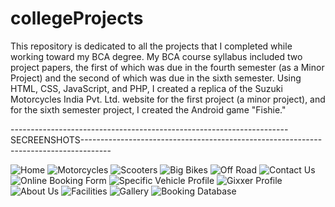 # collegeProjects

This repository is dedicated to all the projects that I completed while working toward my BCA degree. My BCA course syllabus included two project papers, the first of which was due in the fourth semester (as a Minor Project) and the second of which was due in the sixth semester. Using HTML, CSS, JavaScript, and PHP, I created a replica of the Suzuki Motorcycles India Pvt. Ltd. website for the first project (a minor project), and for the sixth semester project, I created the Android game "Fishie."

---------------------------------------------------------------------SECREENSHOTS-------------------------------------------------------------------------------------
                                                                     
![Home](https://user-images.githubusercontent.com/116374216/207245817-04aaffa0-6c41-4be4-9d8e-8edde470780f.png)
![Motorcycles](https://user-images.githubusercontent.com/116374216/207245836-76ebabf7-cef2-422d-9918-389587768948.png)
![Scooters](https://user-images.githubusercontent.com/116374216/207245854-05c248ee-de58-4fd4-b078-e5de6aad45b5.png)
![Big Bikes](https://user-images.githubusercontent.com/116374216/207245870-639dff9c-183b-4513-aa14-0086b3b09003.png)
![Off Road](https://user-images.githubusercontent.com/116374216/207245882-7e498ece-510d-40e6-be0e-5bb8a1e83cec.png)
![Contact Us](https://user-images.githubusercontent.com/116374216/207245900-5f2db134-6bc8-4d98-ba9f-d4dd8be97f1b.png)
![Online Booking Form](https://user-images.githubusercontent.com/116374216/207245911-99e14cfb-22fb-4ebc-b3c8-d75179465562.png)
![Specific Vehicle Profile](https://user-images.githubusercontent.com/116374216/207246803-86192ccd-6e84-4436-930c-7124aa89c35f.png)
![Gixxer Profile](https://user-images.githubusercontent.com/116374216/207246834-f063ed40-6b89-476e-8f30-8a9b013b08a3.png)
![About Us](https://user-images.githubusercontent.com/116374216/207246867-ef3e9bf4-8e7b-467d-9957-625110e9cc07.png)
![Facilities](https://user-images.githubusercontent.com/116374216/207246889-870e3d02-7a78-4110-b328-f108f58fad8f.png)
![Gallery](https://user-images.githubusercontent.com/116374216/207246939-d84b1f26-2d9f-4a00-b5d5-0ef4296bc5f6.png)
![Booking Database](https://user-images.githubusercontent.com/116374216/207246953-88b247b0-25b2-4062-ac7e-13f30255c2fb.png)
